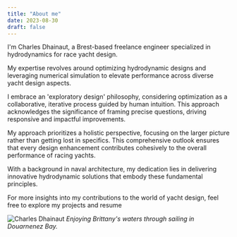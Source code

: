 ```yaml
---
title: "About me"
date: 2023-08-30
draft: false
---
```

I'm Charles Dhainaut, a Brest-based freelance engineer specialized in hydrodynamics for race yacht design.
<!-- ![Charles Dhainaut](/img/about/profile_sm.JPG)  -->

My expertise revolves around optimizing hydrodynamic designs and leveraging numerical simulation to elevate performance across diverse yacht design aspects.

I embrace an 'exploratory design' philosophy, considering optimization as a collaborative, iterative process guided by human intuition. This approach acknowledges the significance of framing precise questions, driving responsive and impactful improvements.

My approach prioritizes a holistic perspective, focusing on the larger picture rather than getting lost in specifics. This comprehensive outlook ensures that every design enhancement contributes cohesively to the overall performance of racing yachts.

With a background in naval architecture, my dedication lies in delivering innovative hydrodynamic solutions that embody these fundamental principles.

For more insights into my contributions to the world of yacht design, feel free to explore my projects and resume


![Charles Dhainaut](/img/about/profile.JPG) 
*Enjoying Brittany's waters through sailing in Douarnenez Bay.*